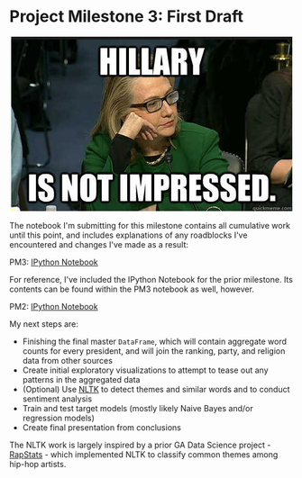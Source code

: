 # Project Milestone 3: First Draft

<div align="center"><img src="hilary_notimpressed.jpg"></div>

The notebook I'm submitting for this milestone contains all cumulative work until this point, and includes explanations of any roadblocks I've encountered and changes I've made as a result:

PM3: <a href="https://github.com/justindelatorre/data_science/blob/master/hw_justindelatorre/final_project/pm3/pm3-first_draft2-justindelatorre.ipynb">IPython Notebook</a>

For reference, I've included the IPython Notebook for the prior milestone. Its contents can be found within the PM3 notebook as well, however.

PM2: <a href="https://github.com/justindelatorre/data_science/blob/master/hw_justindelatorre/final_project/pm2-data_ready-justindelatorre.ipynb">IPython Notebook</a>

My next steps are:
<ul>
<li>Finishing the final master <code>DataFrame</code>, which will contain aggregate word counts for every president, and will join the ranking, party, and religion data from other sources</li>
<li>Create initial exploratory visualizations to attempt to tease out any patterns in the aggregated data</li>
<li>(Optional) Use <a href="http://www.nltk.org/">NLTK</a> to detect themes and similar words and to conduct sentiment analysis</li>
<li>Train and test target models (mostly likely Naive Bayes and/or regression models)</li>
<li>Create final presentation from conclusions</li>
</ul>

The NLTK work is largely inspired by a prior GA Data Science project - <a href="https://github.com/dyerrington/Rapstats">RapStats</a> - which implemented NLTK to classify common themes among hip-hop artists.
